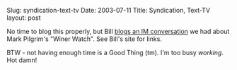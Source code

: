 Slug: syndication-text-tv
Date: 2003-07-11
Title: Syndication, Text-TV
layout: post

No time to blog this properly, but Bill <a href="http://bbrown.info/blogs/bblog/2003_07_06_diamonds.cfm#105785229580287939">blogs an IM conversation</a> we had about Mark Pilgrim&#39;s &quot;Winer Watch&quot;. See Bill&#39;s site for links.

BTW - not having enough time is a Good Thing (tm). I&#39;m too busy <i>working</i>. Hot damn!
